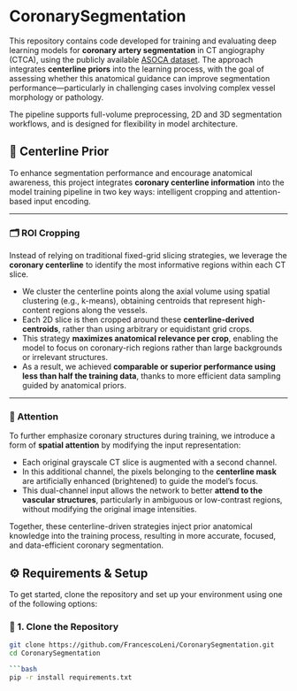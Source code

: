 # CoronarySegmentation

This repository contains code developed for training and evaluating deep learning models for **coronary artery segmentation** in CT angiography (CTCA), using the publicly available [ASOCA dataset](https://asoca.grand-challenge.org/). The approach integrates **centerline priors** into the learning process, with the goal of assessing whether this anatomical guidance can improve segmentation performance—particularly in challenging cases involving complex vessel morphology or pathology.

The pipeline supports full-volume preprocessing, 2D and 3D segmentation workflows, and is designed for flexibility in model architecture.

## 🧠 Centerline Prior

To enhance segmentation performance and encourage anatomical awareness, this project integrates **coronary centerline information** into the model training pipeline in two key ways: intelligent cropping and attention-based input encoding.

---

### 🗂️ ROI Cropping

Instead of relying on traditional fixed-grid slicing strategies, we leverage the **coronary centerline** to identify the most informative regions within each CT slice.

- We cluster the centerline points along the axial volume using spatial clustering (e.g., k-means), obtaining centroids that represent high-content regions along the vessels.
- Each 2D slice is then cropped around these **centerline-derived centroids**, rather than using arbitrary or equidistant grid crops.
- This strategy **maximizes anatomical relevance per crop**, enabling the model to focus on coronary-rich regions rather than large backgrounds or irrelevant structures.
- As a result, we achieved **comparable or superior performance using less than half the training data**, thanks to more efficient data sampling guided by anatomical priors.

---

### 🎯 Attention

To further emphasize coronary structures during training, we introduce a form of **spatial attention** by modifying the input representation:

- Each original grayscale CT slice is augmented with a second channel.
- In this additional channel, the pixels belonging to the **centerline mask** are artificially enhanced (brightened) to guide the model’s focus.
- This dual-channel input allows the network to better **attend to the vascular structures**, particularly in ambiguous or low-contrast regions, without modifying the original image intensities.

Together, these centerline-driven strategies inject prior anatomical knowledge into the training process, resulting in more accurate, focused, and data-efficient coronary segmentation.



## ⚙️ Requirements & Setup

To get started, clone the repository and set up your environment using one of the following options:

### 🔁 1. Clone the Repository

```bash
git clone https://github.com/FrancescoLeni/CoronarySegmentation.git
cd CoronarySegmentation

```bash
pip -r install requirements.txt






